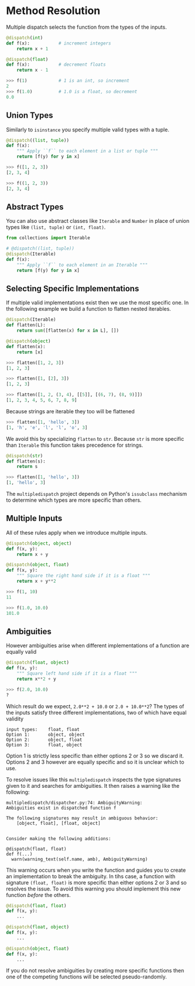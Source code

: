 Method Resolution
=================

Multiple dispatch selects the function from the types of the inputs.

```Python
@dispatch(int)
def f(x):           # increment integers
    return x + 1

@dispatch(float)
def f(x):           # decrement floats
    return x - 1

>>> f(1)            # 1 is an int, so increment
2
>>> f(1.0)          # 1.0 is a float, so decrement
0.0
```


Union Types
-----------

Similarly to `isinstance` you specify multiple valid types with a tuple.

```Python
@dispatch((list, tuple))
def f(x):
    """ Apply ``f`` to each element in a list or tuple """
    return [f(y) for y in x]

>>> f([1, 2, 3])
[2, 3, 4]

>>> f((1, 2, 3))
[2, 3, 4]
```

Abstract Types
--------------

You can also use abstract classes like `Iterable` and `Number` in place of
union types like `(list, tuple)` or `(int, float)`.

```Python
from collections import Iterable

# @dispatch((list, tuple))
@dispatch(Iterable)
def f(x):
    """ Apply ``f`` to each element in an Iterable """
    return [f(y) for y in x]
```


Selecting Specific Implementations
----------------------------------

If multiple valid implementations exist then we use the most specific one.  In
the following example we build a function to flatten nested iterables.

```Python
@dispatch(Iterable)
def flatten(L):
    return sum([flatten(x) for x in L], [])

@dispatch(object)
def flatten(x):
    return [x]

>>> flatten([1, 2, 3])
[1, 2, 3]

>>> flatten([1, [2], 3])
[1, 2, 3]

>>> flatten([1, 2, (3, 4), [[5]], [(6, 7), (8, 9)]])
[1, 2, 3, 4, 5, 6, 7, 8, 9]
```

Because strings are iterable they too will be flattened

```Python
>>> flatten([1, 'hello', 3])
[1, 'h', 'e', 'l', 'l', 'o', 3]
```

We avoid this by specializing `flatten` to `str`.  Because `str` is more
specific than `Iterable` this function takes precedence for strings.

```Python
@dispatch(str)
def flatten(s):
    return s

>>> flatten([1, 'hello', 3])
[1, 'hello', 3]
```

The `multipledispatch` project depends on Python's `issubclass` mechanism to
determine which types are more specific than others.


Multiple Inputs
---------------

All of these rules apply when we introduce multiple inputs.

```Python
@dispatch(object, object)
def f(x, y):
    return x + y

@dispatch(object, float)
def f(x, y):
    """ Square the right hand side if it is a float """
    return x + y**2

>>> f(1, 10)
11

>>> f(1.0, 10.0)
101.0
```


Ambiguities
-----------

However ambiguities arise when different implementations of a function are
equally valid

```Python
@dispatch(float, object)
def f(x, y):
    """ Square left hand side if it is a float """
    return x**2 + y

>>> f(2.0, 10.0)
?
```

Which result do we expect, `2.0**2 + 10.0` or `2.0 + 10.0**2`?  The types of
the inputs satisfy three different implementations, two of which have equal
validity

    input types:    float, float
    Option 1:       object, object
    Option 2:       object, float
    Option 3:       float, object

Option 1 is strictly less specific than either options 2 or 3 so we discard
it.  Options 2 and 3 however are equally specific and so it is unclear which
to use.

To resolve issues like this `multipledispatch` inspects the type signatures
given to it and searches for ambiguities.  It then raises a warning like the
following:

```
multipledispatch/dispatcher.py:74: AmbiguityWarning:
Ambiguities exist in dispatched function f

The following signatures may result in ambiguous behavior:
    [object, float], [float, object]


Consider making the following additions:

@dispatch(float, float)
def f(...)
  warn(warning_text(self.name, amb), AmbiguityWarning)
```

This warning occurs when you write the function and guides you to create an
implementation to break the ambiguity.  In tihs case, a function with signature
`(float, float)` is more specific than either options 2 or 3 and so resolves
the issue.  To avoid this warning you should implement this new function
*before* the others.

```Python
@dispatch(float, float)
def f(x, y):
    ...

@dispatch(float, object)
def f(x, y):
    ...

@dispatch(object, float)
def f(x, y):
    ...
```

If you do not resolve ambiguities by creating more specific functions then one
of the competing functions will be selected pseudo-randomly.
